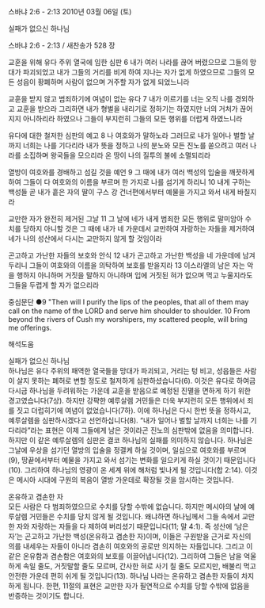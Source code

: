 스바냐 2:6 - 2:13 
2010년 03월 06일 (토)

실패가 없으신 하나님



스바냐 2:6 - 2:13 / 새찬송가 528 장


교훈을 위해 유다 주위 열국에 임한 심판
6 내가 여러 나라를 끊어 버렸으므로 그들의 망대가 파괴되었고 내가 그들의 거리를 비게 하여 지나는 자가 없게 하였으므로 그들의 모든 성읍이 황폐하며 사람이 없으며 거주할 자가 없게 되었느니라 

교훈을 받지 않고 범죄하기에 여념이 없는 유다
7 내가 이르기를 너는 오직 나를 경외하고 교훈을 받으라 그리하면 내가 형벌을 내리기로 정하기는 하였지만 너의 거처가 끊어지지 아니하리라 하였으나 그들이 부지런히 그들의 모든 행위를 더럽게 하였느니라 

유다에 대한 철저한 심판의 예고
8 나 여호와가 말하노라 그러므로 내가 일어나 벌할 날까지 너희는 나를 기다리라 내가 뜻을 정하고 나의 분노와 모든 진노를 쏟으려고 여러 나라를 소집하며 왕국들을 모으리라 온 땅이 나의 질투의 불에 소멸되리라  

열방이 여호와를 경배하고 섬길 것을 예언
9 그 때에 내가 여러 백성의 입술을 깨끗하게 하여 그들이 다 여호와의 이름을 부르며 한 가지로 나를 섬기게 하리니 10 내게 구하는 백성들 곧 내가 흩은 자의 딸이 구스 강 건너편에서부터 예물을 가지고 와서 내게 바칠지라 

교만한 자가 완전히 제거된 그날
11 그 날에 네가 내게 범죄한 모든 행위로 말미암아 수치를 당하지 아니할 것은 그 때에 내가 네 가운데서 교만하여 자랑하는 자들을 제거하여 네가 나의 성산에서 다시는 교만하지 않게 할 것임이라 

곤고하고 가난한 자들의 보호와 안식
12 내가 곤고하고 가난한 백성을 네 가운데에 남겨 두리니 그들이 여호와의 이름을 의탁하여 보호를 받을지라 
13 이스라엘의 남은 자는 악을 행하지 아니하며 거짓을 말하지 아니하며 입에 거짓된 혀가 없으며 먹고 누울지라도 그들을 두렵게 할 자가 없으리라  

중심문단 ●9 "Then will I purify the lips of the peoples, that all of them may call on the name of the LORD and serve him shoulder to shoulder. 10 From beyond the rivers of Cush my worshipers, my scattered people, will bring me offerings.

해석도움





실패가 없으신 하나님  
하나님은 유다 주위의 패역한 열국들을 망대가 파괴되고, 거리는 텅 비고, 성읍들은 사람이 살지 못하는 폐허로 변할 정도로 철저하게 심판하셨습니다(6). 이것은 유다로 하여금 다시금 하나님을 두려워하는 가운데 교훈을 받음으로 예정된 진멸을 면하게 하기 위한 경고였습니다(7상). 하지만 강퍅한 예루살렘 거민들은 더욱 부지런히 모든 행위에서 죄를 짓고 더럽히기에 여념이 없었습니다(7하). 이에 하나님은 다시 한번 뜻을 정하시고, 예루살렘을 심판하시겠다고 선언하십니다(8). “내가 일어나 벌할 날까지 너희는 나를 기다리라”라는 표현은 이제 그들에게 남은 것이라곤 진노의 심판밖에 없음을 의미합니다. 하지만 이 같은 예루살렘의 심판은 결코 하나님의 실패를 의미하지 않습니다. 하나님은 그날에 우상을 섬기던 열방의 입술을 정결케 하실 것이며, 일심으로 여호와를 부르며(9), 땅끝에서부터 예물을 가지고 와서 섬기는 변화를 일으키게 하실 것이기 때문입니다(10). 그리하여 하나님의 영광이 온 세계 위에 해처럼 빛나게 될 것입니다(합 2:14). 이것은 메시아 시대에 구원의 복음이 열방 가운데로 확장될 것을 암시하는 것입니다.

온유하고 겸손한 자  
모든 사람은 다 범죄하였으므로 수치를 당할 수밖에 없습니다. 하지만 메시아의 날에 예루살렘 거민들은 수치를 당치 않게 될 것입니다. 왜냐하면 하나님께서 그들 속에서 교만한 자와 자랑하는 자들을 다 제하여 버리셨기 때문입니다(11; 말 4:1). 즉 성산에 ‘남은 자’는 곤고하고 가난한 백성(온유하고 겸손한 자)이며, 이들은 구원받을 근거로 자신의 의를 내세우는 자들이 아니라 겸손히 여호와의 공로만 의지하는 자들입니다. 그리고 이 같은 온유함과 겸손함은 여호와의 보호를 이끌어냅니다(12). 그리하여 그들은 남을 억울하게 속일 줄도, 거짓말할 줄도 모르며, 간사한 혀로 사기 칠 줄도 모르지만, 배불리 먹고 안전한 가운데 편히 쉬게 될 것입니다(13). 하나님 나라는 온유하고 겸손한 자들이 차지하게 됩니다. 한편, 11절의 표현은 교만한 자가 필연적으로 수치를 당할 수밖에 없음을 반증하는 것이기도 합니다.